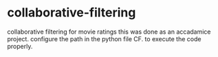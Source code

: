 # collaborative-filtering
collaborative filtering for movie ratings
 this was done as an accadamice project. configure the path in the python file CF. to execute the code properly. 
